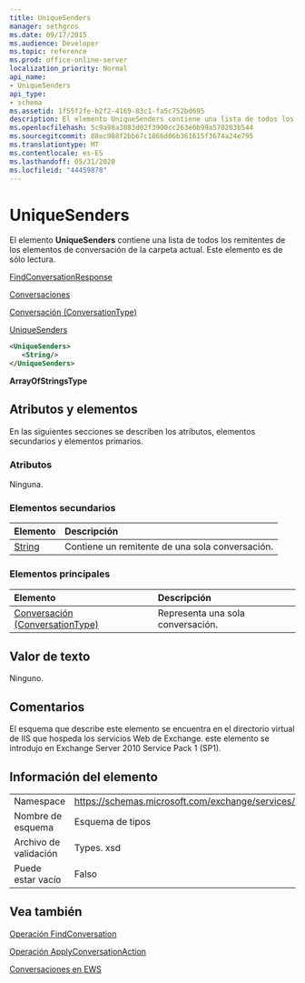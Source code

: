 ```yaml
---
title: UniqueSenders
manager: sethgros
ms.date: 09/17/2015
ms.audience: Developer
ms.topic: reference
ms.prod: office-online-server
localization_priority: Normal
api_name:
- UniqueSenders
api_type:
- schema
ms.assetid: 1f55f2fe-b2f2-4169-83c1-fa5c752bd695
description: El elemento UniqueSenders contiene una lista de todos los remitentes de los elementos de conversación de la carpeta actual. Este elemento es de sólo lectura.
ms.openlocfilehash: 5c9a98a3083d02f3900cc263e0b99a570203b544
ms.sourcegitcommit: 88ec988f2bb67c1866d06b361615f3674a24e795
ms.translationtype: MT
ms.contentlocale: es-ES
ms.lasthandoff: 05/31/2020
ms.locfileid: "44459878"
---
```

# <a name="uniquesenders"></a>UniqueSenders

El elemento **UniqueSenders** contiene una lista de todos los remitentes de los elementos de conversación de la carpeta actual. Este elemento es de sólo lectura. 
  
[FindConversationResponse](findconversationresponse.md)
  
[Conversaciones](conversations-ex15websvcsotherref.md)
  
[Conversación (ConversationType)](conversation-conversationtype.md)
  
[UniqueSenders](uniquesenders.md)
  
```XML
<UniqueSenders>
   <String/>
</UniqueSenders>
```

 **ArrayOfStringsType**
## <a name="attributes-and-elements"></a>Atributos y elementos

En las siguientes secciones se describen los atributos, elementos secundarios y elementos primarios.
  
### <a name="attributes"></a>Atributos

Ninguna.
  
### <a name="child-elements"></a>Elementos secundarios

|**Elemento**|**Descripción**|
|:-----|:-----|
|[String](string.md) <br/> |Contiene un remitente de una sola conversación.  <br/> |
   
### <a name="parent-elements"></a>Elementos principales

|**Elemento**|**Descripción**|
|:-----|:-----|
|[Conversación (ConversationType)](conversation-conversationtype.md) <br/> |Representa una sola conversación.  <br/> |
   
## <a name="text-value"></a>Valor de texto

Ninguno.
  
## <a name="remarks"></a>Comentarios

El esquema que describe este elemento se encuentra en el directorio virtual de IIS que hospeda los servicios Web de Exchange. este elemento se introdujo en Exchange Server 2010 Service Pack 1 (SP1).
  
## <a name="element-information"></a>Información del elemento

|||
|:-----|:-----|
|Namespace  <br/> |https://schemas.microsoft.com/exchange/services/2006/types  <br/> |
|Nombre de esquema  <br/> |Esquema de tipos  <br/> |
|Archivo de validación  <br/> |Types. xsd  <br/> |
|Puede estar vacío  <br/> |Falso  <br/> |
   
## <a name="see-also"></a>Vea también



[Operación FindConversation](findconversation-operation.md)
  
[Operación ApplyConversationAction](applyconversationaction-operation.md)


[Conversaciones en EWS](https://msdn.microsoft.com/library/91e64629-db6c-4c94-9dcb-d386232e8467%28Office.15%29.aspx)

